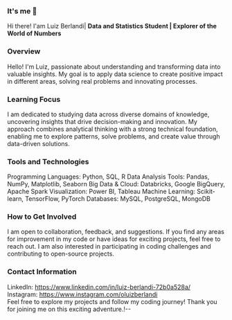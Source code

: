 ### It's me 👋
Hi there! I'am Luiz Berlandi| 
**Data and Statistics Student | Explorer of the World of Numbers**  

### Overview
Hello! I'm Luiz, passionate about understanding and transforming data into valuable insights. My goal is to apply data science to create positive impact in different areas, solving real problems and innovating processes.

### Learning Focus
I am dedicated to studying data across diverse domains of knowledge, uncovering insights that drive decision-making and innovation. My approach combines analytical thinking with a strong technical foundation, enabling me to explore patterns, solve problems, and create value through data-driven solutions.

### Tools and Technologies
Programming Languages: Python, SQL, R
Data Analysis Tools: Pandas, NumPy, Matplotlib, Seaborn
Big Data & Cloud: Databricks, Google BigQuery, Apache Spark
Visualization: Power BI, Tableau
Machine Learning: Scikit-learn, TensorFlow, PyTorch
Databases: MySQL, PostgreSQL, MongoDB

### How to Get Involved
I am open to collaboration, feedback, and suggestions. If you find any areas for improvement in my code or have ideas for exciting projects, feel free to reach out. I am also interested in participating in coding challenges and contributing to open-source projects.

### Contact Information
LinkedIn: https://www.linkedin.com/in/luiz-berlandi-72b0a528a/<br>
Instagram: https://www.instagram.com/oluizberlandi<br>
Feel free to explore my projects and follow my coding journey! Thank you for joining me on this exciting adventure.!--


